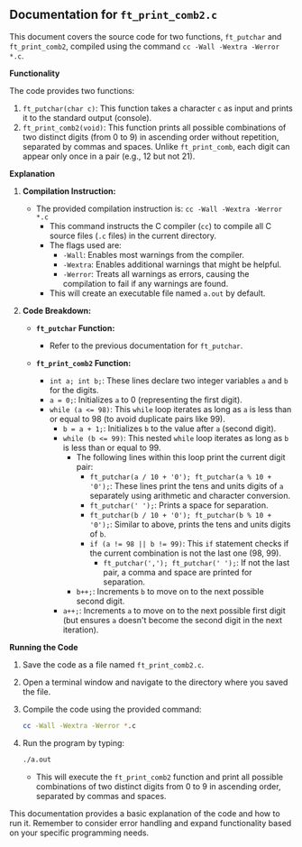 ## Documentation for `ft_print_comb2.c`

This document covers the source code for two functions, `ft_putchar` and `ft_print_comb2`, compiled using the command `cc -Wall -Wextra -Werror *.c`.

**Functionality**

The code provides two functions:

1. `ft_putchar(char c)`: This function takes a character `c` as input and prints it to the standard output (console).
2. `ft_print_comb2(void)`: This function prints all possible combinations of two distinct digits (from 0 to 9) in ascending order without repetition, separated by commas and spaces. Unlike `ft_print_comb`, each digit can appear only once in a pair (e.g., 12 but not 21).

**Explanation**

1. **Compilation Instruction:**
   - The provided compilation instruction is: `cc -Wall -Wextra -Werror *.c`
     - This command instructs the C compiler (`cc`) to compile all C source files (`.c` files) in the current directory.
     - The flags used are:
        - `-Wall`: Enables most warnings from the compiler.
        - `-Wextra`: Enables additional warnings that might be helpful.
        - `-Werror`: Treats all warnings as errors, causing the compilation to fail if any warnings are found.
     - This will create an executable file named `a.out` by default.

2. **Code Breakdown:**

   - **`ft_putchar` Function:**
     - Refer to the previous documentation for `ft_putchar`.

   - **`ft_print_comb2` Function:**
     - `int a; int b;`: These lines declare two integer variables `a` and `b` for the digits.
     - `a = 0;`: Initializes `a` to 0 (representing the first digit).
     - `while (a <= 98)`: This `while` loop iterates as long as `a` is less than or equal to 98 (to avoid duplicate pairs like 99).
       - `b = a + 1;`: Initializes `b` to the value after `a` (second digit).
       - `while (b <= 99)`: This nested `while` loop iterates as long as `b` is less than or equal to 99.
         - The following lines within this loop print the current digit pair:
           - `ft_putchar(a / 10 + '0'); ft_putchar(a % 10 + '0');`: These lines print the tens and units digits of `a` separately using arithmetic and character conversion.
           - `ft_putchar(' ');`: Prints a space for separation.
           - `ft_putchar(b / 10 + '0'); ft_putchar(b % 10 + '0');`: Similar to above, prints the tens and units digits of `b`.
           - `if (a != 98 || b != 99)`: This `if` statement checks if the current combination is not the last one (98, 99).
             - `ft_putchar(','); ft_putchar(' ');`: If not the last pair, a comma and space are printed for separation.
         - `b++;`: Increments `b` to move on to the next possible second digit.
       - `a++;`: Increments `a` to move on to the next possible first digit (but ensures `a` doesn't become the second digit in the next iteration).

**Running the Code**

1. Save the code as a file named `ft_print_comb2.c`.
2. Open a terminal window and navigate to the directory where you saved the file.
3. Compile the code using the provided command:

   ```bash
   cc -Wall -Wextra -Werror *.c
   ```

4. Run the program by typing:

   ```bash
   ./a.out
   ```

   - This will execute the `ft_print_comb2` function and print all possible combinations of two distinct digits from 0 to 9 in ascending order, separated by commas and spaces.

This documentation provides a basic explanation of the code and how to run it. Remember to consider error handling and expand functionality based on your specific programming needs.